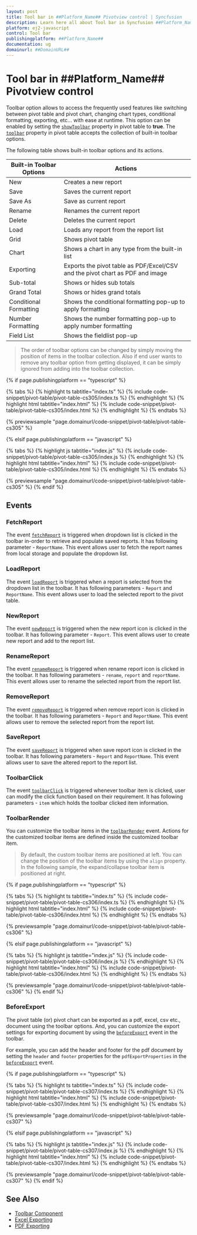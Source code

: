 ```yaml
---
layout: post
title: Tool bar in ##Platform_Name## Pivotview control | Syncfusion
description: Learn here all about Tool bar in Syncfusion ##Platform_Name## Pivotview control of Syncfusion Essential JS 2 and more.
platform: ej2-javascript
control: Tool bar 
publishingplatform: ##Platform_Name##
documentation: ug
domainurl: ##DomainURL##
---
```


# Tool bar in ##Platform_Name## Pivotview control

Toolbar option allows to access the frequently used features like switching between pivot table and pivot chart, changing chart types, conditional formatting, exporting, etc... with ease at runtime. This option can be enabled by setting the [`showToolbar`](https://ej2.syncfusion.com/javascript/documentation/api/pivotview#showtoolbar) property in pivot table to **true**. The [`toolbar`](https://ej2.syncfusion.com/javascript/documentation/api/pivotview#toolbar) property in pivot table accepts the collection of built-in toolbar options.

The following table shows built-in toolbar options and its actions.

| Built-in Toolbar Options | Actions |
|------------------------|---------|
| New | Creates a new report |
| Save | Saves the current report |
| Save As | Save as current report |
| Rename | Renames the current report |
| Delete | Deletes the current report |
| Load | Loads any report from the report list |
| Grid | Shows pivot table |
| Chart | Shows a chart in any type from the built-in list |
| Exporting | Exports the pivot table as PDF/Excel/CSV and the pivot chart as PDF and image |
| Sub-total | Shows or hides sub totals |
| Grand Total | Shows or hides grand totals |
| Conditional Formatting | Shows the conditional formatting pop-up to apply formatting |
| Number Formatting | Shows the number formatting pop-up to apply number formatting |
| Field List | Shows the fieldlist pop-up |

> The order of toolbar options can be changed by simply moving the position of items in the toolbar collection. Also if end user wants to remove any toolbar option from getting displayed, it can be simply ignored from adding into the toolbar collection.

{% if page.publishingplatform == "typescript" %}

 {% tabs %}
{% highlight ts tabtitle="index.ts" %}
{% include code-snippet/pivot-table/pivot-table-cs305/index.ts %}
{% endhighlight %}
{% highlight html tabtitle="index.html" %}
{% include code-snippet/pivot-table/pivot-table-cs305/index.html %}
{% endhighlight %}
{% endtabs %}
        
{% previewsample "page.domainurl/code-snippet/pivot-table/pivot-table-cs305" %}

{% elsif page.publishingplatform == "javascript" %}

{% tabs %}
{% highlight js tabtitle="index.js" %}
{% include code-snippet/pivot-table/pivot-table-cs305/index.js %}
{% endhighlight %}
{% highlight html tabtitle="index.html" %}
{% include code-snippet/pivot-table/pivot-table-cs305/index.html %}
{% endhighlight %}
{% endtabs %}

{% previewsample "page.domainurl/code-snippet/pivot-table/pivot-table-cs305" %}
{% endif %}

## Events

### FetchReport

The event [`fetchReport`](https://ej2.syncfusion.com/javascript/documentation/api/pivotview#fetchreport) is triggered when dropdown list is clicked in the toolbar in-order to retrieve and populate saved reports. It has following parameter - `ReportName`. This event allows user to fetch the report names from local storage and populate the dropdown list.

### LoadReport

The event [`loadReport`](https://ej2.syncfusion.com/javascript/documentation/api/pivotview#loadreport) is triggered when a report is selected from the dropdown list in the toolbar. It has following parameters - `Report` and `ReportName`. This event allows user to load the selected report to the pivot table.

### NewReport

The event [`newReport`](https://ej2.syncfusion.com/javascript/documentation/api/pivotview#newreport) is triggered when the new report icon is clicked in the toolbar. It has following parameter - `Report`. This event allows user to create new report and add to the report list.

### RenameReport

The event [`renameReport`](https://ej2.syncfusion.com/javascript/documentation/api/pivotview#renamereport) is triggered when rename report icon is clicked in the toolbar. It has following parameters  - `rename`, `report` and `reportName`. This event allows user to rename the selected report from the report list.

### RemoveReport

The event [`removeReport`](https://ej2.syncfusion.com/javascript/documentation/api/pivotview#removereport) is triggered when remove report icon is clicked in the toolbar. It has following parameters  - `Report` and `ReportName`. This event allows user to remove the selected report from the report list.

### SaveReport

The event [`saveReport`](https://ej2.syncfusion.com/javascript/documentation/api/pivotview#savereport) is triggered when save report icon is clicked in the toolbar. It has following parameters  - `Report` and `ReportName`. This event allows user to save the altered report to the report list.

### ToolbarClick

The event [`toolbarClick`](https://ej2.syncfusion.com/documentation/api/pivotview#toolbarclick) is triggered whenever toolbar item is clicked, user can modify the click function based on their requirement. It has following parameters  - `item` which holds the toolbar clicked item information.

<!-- markdownlint-disable MD028 -->

### ToolbarRender

You can customize the toolbar items in the [`toolbarRender`](https://ej2.syncfusion.com/javascript/documentation/api/pivotview#toolbarrender) event. Actions for the customized toolbar items are defined inside the customized toolbar item.

> By default, the custom toolbar items are positioned at left. You can change the position of the toolbar items by using the `align` property. In the following sample, the expand/collapse toolbar item is positioned at right.

{% if page.publishingplatform == "typescript" %}

 {% tabs %}
{% highlight ts tabtitle="index.ts" %}
{% include code-snippet/pivot-table/pivot-table-cs306/index.ts %}
{% endhighlight %}
{% highlight html tabtitle="index.html" %}
{% include code-snippet/pivot-table/pivot-table-cs306/index.html %}
{% endhighlight %}
{% endtabs %}
        
{% previewsample "page.domainurl/code-snippet/pivot-table/pivot-table-cs306" %}

{% elsif page.publishingplatform == "javascript" %}

{% tabs %}
{% highlight js tabtitle="index.js" %}
{% include code-snippet/pivot-table/pivot-table-cs306/index.js %}
{% endhighlight %}
{% highlight html tabtitle="index.html" %}
{% include code-snippet/pivot-table/pivot-table-cs306/index.html %}
{% endhighlight %}
{% endtabs %}

{% previewsample "page.domainurl/code-snippet/pivot-table/pivot-table-cs306" %}
{% endif %}

### BeforeExport

The pivot table (or) pivot chart can be exported as a pdf, excel, csv etc.,  document using the toolbar options. And, you can customize the export settings for exporting document by using the [`beforeExport`](https://ej2.syncfusion.com/javascript/documentation/api/pivotview#beforeexport) event in the toolbar.

For example, you can add the header and footer for the pdf document by setting the `header` and `footer` properties for the `pdfExportProperties` in the [`beforeExport`](https://ej2.syncfusion.com/javascript/documentation/api/pivotview#beforeexport) event.

{% if page.publishingplatform == "typescript" %}

 {% tabs %}
{% highlight ts tabtitle="index.ts" %}
{% include code-snippet/pivot-table/pivot-table-cs307/index.ts %}
{% endhighlight %}
{% highlight html tabtitle="index.html" %}
{% include code-snippet/pivot-table/pivot-table-cs307/index.html %}
{% endhighlight %}
{% endtabs %}
        
{% previewsample "page.domainurl/code-snippet/pivot-table/pivot-table-cs307" %}

{% elsif page.publishingplatform == "javascript" %}

{% tabs %}
{% highlight js tabtitle="index.js" %}
{% include code-snippet/pivot-table/pivot-table-cs307/index.js %}
{% endhighlight %}
{% highlight html tabtitle="index.html" %}
{% include code-snippet/pivot-table/pivot-table-cs307/index.html %}
{% endhighlight %}
{% endtabs %}

{% previewsample "page.domainurl/code-snippet/pivot-table/pivot-table-cs307" %}
{% endif %}

## See Also

* [Toolbar Component](../../toolbar/getting-started)
* [Excel Exporting](./excel-export)
* [PDF Exporting](./pdf-export)
